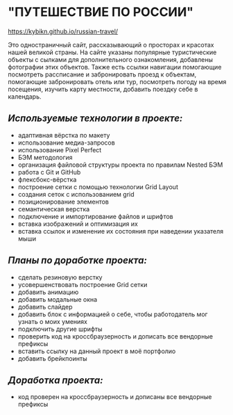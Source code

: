 # **"ПУТЕШЕСТВИЕ ПО РОССИИ"**<br>
https://kybikn.github.io/russian-travel/

Это одностраничный сайт, рассказывающий о просторах и красотах нашей великой страны. На сайте указаны популярные туристические объекты с сылками для дополнительного ознакомления, добавлены фотографии этих объектов. Также есть ссылки навигации помогающие посмотреть рассписание и забронировать проезд к объектам, помогающие забронировать отель или тур, посмотреть погоду на время посещения, изучить карту местности, добавить поездку себе в календарь.<br>

## ***Используемые технологии в проекте:***<br>
* aдаптивная вёрстка по макету<br>
* использование медиа-запросов<br>
* использование Pixel Perfect<br>
* БЭМ методология<br>
* организация файловой структуры проекта по правилам Nested БЭМ<br>
* работа с Git и GitHub<br>
* флексбокс-вёрстка<br>
* построение сетки с помощью технологии Grid Layout<br>
* создания сеток с использованием grid<br>
* позиционирование элементов<br>
* семантическая верстка<br>
* подключение и импортирование файлов и шрифтов<br>
* вставка изображений и оптимизация их<br>
* вставка ссылок и изменение их состояния при наведении указателя мыши<br>

## ***Планы по доработке проекта:***<br>
* сделать резиновую верстку<br>
* усовершенствовать построение Grid сетки<br>
* добавить анимацию<br>
* добавить модальные окна<br>
* добавить слайдер<br>
* добавить блок с информацией о себе, чтобы работодатель мог узнать о моих умениях<br>
* подключить другие шрифты<br>
* проверить код на кроссбраузерность и дописать все вендорные префиксы<br>
* вставить ссылку на данный проект в моё портфолио<br>
* добавить брейкпоинты<br>

## ***Доработка проекта:***<br>
* код проверен на кроссбраузерность и дописаны все вендорные префиксы<br>
